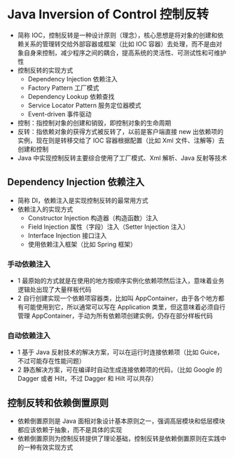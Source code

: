 # Java Inversion of Control 控制反转
- 简称 IOC，控制反转是一种设计原则（理念），核心思想是将对象的创建和依赖关系的管理转交给外部容器或框架（比如 IOC 容器）去处理，而不是由对象自身来控制，减少程序之间的耦合，提高系统的灵活性、可测试性和可维护性
- 控制反转的实现方式
    - Dependency Injection 依赖注入
    - Factory Pattern 工厂模式
    - Dependency Lookup 依赖查找
    - Service Locator Pattern 服务定位器模式
    - Event-driven 事件驱动
- 控制：指控制对象的创建和销毁，即控制对象的生命周期
- 反转：指依赖对象的获得方式被反转了，以前是客户端直接 new 出依赖项的实例，现在则是转移交给了 IOC 容器根据配置（比如 Xml 文件、注解等）去创建和控制
- Java 中实现控制反转主要综合使用了工厂模式、Xml 解析、Java 反射等技术

## Dependency Injection 依赖注入
- 简称 DI，依赖注入是实现控制反转的最常用方式
- 依赖注入的实现方式
    - Constructor Injection 构造器（构造函数）注入
    - Field Injection 属性（字段）注入（Setter Injection 注入）
    - Interface Injection 接口注入
    - 使用依赖注入框架（比如 Spring 框架）
 
### 手动依赖注入
- 1 最原始的方式就是在使用的地方按顺序实例化依赖项然后注入，意味着业务逻辑处出现了大量样板代码
- 2 自行创建实现一个依赖项容器类，比如叫 AppContainer，由于各个地方都有可能使用到它，所以通常可以写在 Application 类里，但这意味着必须自行管理 AppContainer，手动为所有依赖项创建实例，仍存在部分样板代码

### 自动依赖注入
- 1 基于 Java 反射技术的解决方案，可以在运行时连接依赖项（比如 Guice，不过可能存在性能问题）
- 2 静态解决方案，可在编译时自动生成连接依赖项的代码，（比如 Google 的 Dagger 或者 Hilt，不过 Dagger 和 Hilt 可以共存）

## 控制反转和依赖倒置原则
- 依赖倒置原则是 Java 面相对象设计基本原则之一，强调高层模块和低层模块都应该依赖于抽象，而不是具体的实现
- 依赖倒置原则为控制反转提供了理论基础，控制反转是依赖倒置原则在实践中的一种有效实现方式